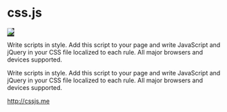 css.js
======

<span style="background-color:#2D2D2D;">
<img src="http://css.js.box.biz/images/css.js.svg" style="background-color:#2D2D2D;" />
</span>

Write scripts in style. Add this script to your page and write JavaScript and jQuery in your CSS file localized to each rule. All major browsers and devices supported.

Write scripts in style. Add this script to your page and write JavaScript and jQuery in your CSS file localized to each rule. All major browsers and devices supported.

http://cssjs.me
